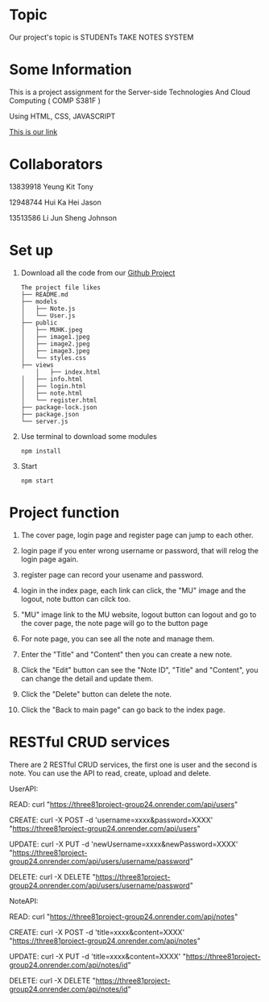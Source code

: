 # Topic
Our project's topic is STUDENTs TAKE NOTES SYSTEM

# Some Information
This is a project assignment for the Server-side Technologies And Cloud Computing ( COMP S381F ) 

Using HTML, CSS, JAVASCRIPT

[This is our link](https://three81project-group24.onrender.com)

# Collaborators
13839918 Yeung Kit Tony

12948744 Hui Ka Hei Jason

13513586 Li Jun Sheng Johnson

# Set up 
1. Download all the code from our [Github Project](https://github.com/JohnsonLJS/381project_group24)
	```
   The project file likes
	├── README.md
	├── models
 	│   ├── Note.js
	│   └── User.js
	├── public
	│   ├── MUHK.jpeg
	│   ├── image1.jpeg
	│   ├── image2.jpeg
 	│   ├── image3.jpeg
	│   └── styles.css
	├──	views
    	│	├── index.html
   	│ 	├── info.html
   	│ 	├── login.html
	│	├── note.html 
	│	└── register.html
	├── package-lock.json
	├── package.json
	└── server.js
    ```
3. Use terminal to download some modules
	```
 	npm install
	```

4. Start
	```
	npm start
	```
 # Project function
 1. The cover page, login page and register page can jump to each other.

 2. login page if you enter wrong username or password, that will relog the login page again.

 3. register page can record your usename and password.

 4. login in the index page, each link can click, the "MU" image and the logout, note button can cilck too.

 5. "MU" image link to the MU website, logout button can logout and go to the cover page, the note page will go to the button page
 
 6. For note page, you can see all the note and manage them.
 
 7. Enter the "Title" and "Content" then you can create a new note.
 
 8. Click the "Edit" button can see the "Note ID", "Title" and "Content", you can change the detail and update them.
 
 9. Click the "Delete" button can delete the note.
 
 10. Click the "Back to main page" can go back to the index page.

#  RESTful CRUD services 
There are 2 RESTful CRUD services, the first one is user and the second is note. You can use the API to read, create, upload and delete.

UserAPI:

READ:
curl "https://three81project-group24.onrender.com/api/users"

CREATE:
curl -X POST -d 'username=xxxx&password=XXXX' "https://three81project-group24.onrender.com/api/users"

UPDATE:
curl -X PUT -d 'newUsername=xxxx&newPassword=XXXX' "https://three81project-group24.onrender.com/api/users/username/password"

DELETE:
curl -X DELETE "https://three81project-group24.onrender.com/api/users/username/password"

NoteAPI:

READ:
curl "https://three81project-group24.onrender.com/api/notes"

CREATE:
curl -X POST -d 'title=xxxx&content=XXXX' "https://three81project-group24.onrender.com/api/notes"

UPDATE:
curl -X PUT -d 'title=xxxx&content=XXXX' "https://three81project-group24.onrender.com/api/notes/id"

DELETE:
curl -X DELETE "https://three81project-group24.onrender.com/api/notes/id"
 
     
   
 
	
